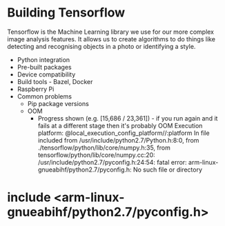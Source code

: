 # Building Tensorflow

Tensorflow is the Machine Learning library we use for our more complex image analysis features. It allows us to create algorithms to do things like detecting and recognising objects in a photo or identifying a style.

- Python integration
- Pre-built packages
- Device compatibility
- Build tools - Bazel, Docker
- Raspberry Pi
- Common problems
  - Pip package versions
  - OOM
    - Progress shown (e.g. [15,686 / 23,361]) - if you run again and it fails at a different stage then it's probably OOM
Execution platform: @local_execution_config_platform//:platform
In file included from /usr/include/python2.7/Python.h:8:0,
                 from ./tensorflow/python/lib/core/numpy.h:35,
                 from tensorflow/python/lib/core/numpy.cc:20:
/usr/include/python2.7/pyconfig.h:24:54: fatal error: arm-linux-gnueabihf/python2.7/pyconfig.h: No such file or directory
 #  include <arm-linux-gnueabihf/python2.7/pyconfig.h>
